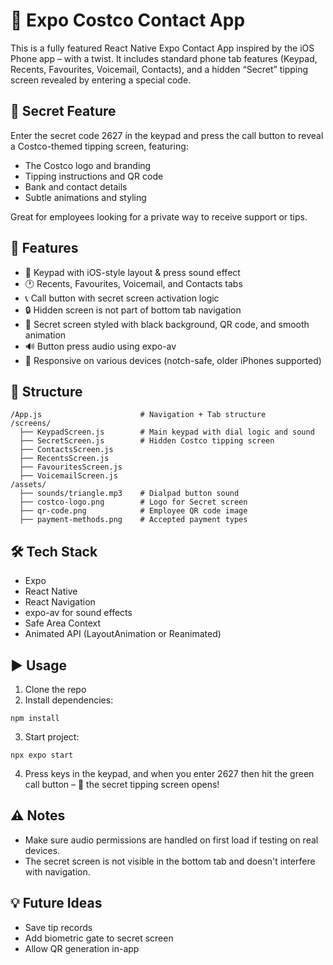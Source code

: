 # 📱 Expo Costco Contact App

This is a fully featured React Native Expo Contact App inspired by the iOS Phone app – with a twist. It includes standard phone tab features (Keypad, Recents, Favourites, Voicemail, Contacts), and a hidden “Secret” tipping screen revealed by entering a special code.

## 🔐 Secret Feature

Enter the secret code 2627 in the keypad and press the call button to reveal a Costco-themed tipping screen, featuring:

- The Costco logo and branding
- Tipping instructions and QR code
- Bank and contact details
- Subtle animations and styling

Great for employees looking for a private way to receive support or tips.

## 🔧 Features

- 📇 Keypad with iOS-style layout & press sound effect
- 🕐 Recents, Favourites, Voicemail, and Contacts tabs
- 📞 Call button with secret screen activation logic
- 🔒 Hidden screen is not part of bottom tab navigation
- 🎨 Secret screen styled with black background, QR code, and smooth animation
- 🔊 Button press audio using expo-av
- 📱 Responsive on various devices (notch-safe, older iPhones supported)

## 📁 Structure

```
/App.js                      # Navigation + Tab structure
/screens/
  ├── KeypadScreen.js        # Main keypad with dial logic and sound
  ├── SecretScreen.js        # Hidden Costco tipping screen
  ├── ContactsScreen.js
  ├── RecentsScreen.js
  ├── FavouritesScreen.js
  ├── VoicemailScreen.js
/assets/
  ├── sounds/triangle.mp3    # Dialpad button sound
  ├── costco-logo.png        # Logo for Secret screen
  ├── qr-code.png            # Employee QR code image
  ├── payment-methods.png    # Accepted payment types
```

## 🛠️ Tech Stack

- Expo
- React Native
- React Navigation
- expo-av for sound effects
- Safe Area Context
- Animated API (LayoutAnimation or Reanimated)

## ▶️ Usage

1. Clone the repo
2. Install dependencies:
```
npm install
```
3. Start project:
```
npx expo start
```
4. Press keys in the keypad, and when you enter 2627 then hit the green call button – 🎉 the secret tipping screen opens!

## ⚠️ Notes

- Make sure audio permissions are handled on first load if testing on real devices.
- The secret screen is not visible in the bottom tab and doesn't interfere with navigation.

## 💡 Future Ideas

- Save tip records
- Add biometric gate to secret screen
- Allow QR generation in-app





















